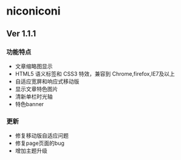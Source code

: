 <h1>niconiconi</h1>
<h2>Ver 1.1.1</h2>

### 功能特点

* 文章缩略图显示
* HTML5 语义标签和 CSS3 特效，兼容到 Chrome,firefox,IE7及以上
* 自适应宽屏和响应式移动版
* 显示文章特色图片
* 清新单栏时光轴
* 特色banner

###  更新
* 修复移动版自适应问题
* 修复page页面的bug
* 增加主题升级
